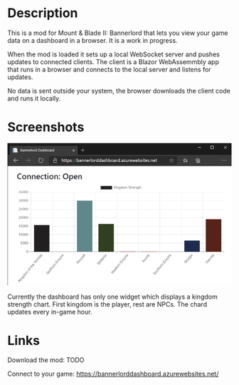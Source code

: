 # Description

This is a mod for Mount &amp; Blade II: Bannerlord that lets you view your game data on a dashboard in a browser. It is a work in progress.

When the mod is loaded it sets up a local WebSocket server and pushes updates to connected clients.
The client is a Blazor WebAssemmbly app that runs in a browser and connects to the local server and listens for updates.

No data is sent outside your system, the browser downloads the client code and runs it locally.

# Screenshots

![Dashboard](screenshots/dashboard.png)

Currently the dashboard has only one widget which displays a kingdom strength chart. First kingdom is the player, rest are NPCs. The chard updates every in-game hour.

# Links

Download the mod: TODO

Connect to your game: https://bannerlorddashboard.azurewebsites.net/
